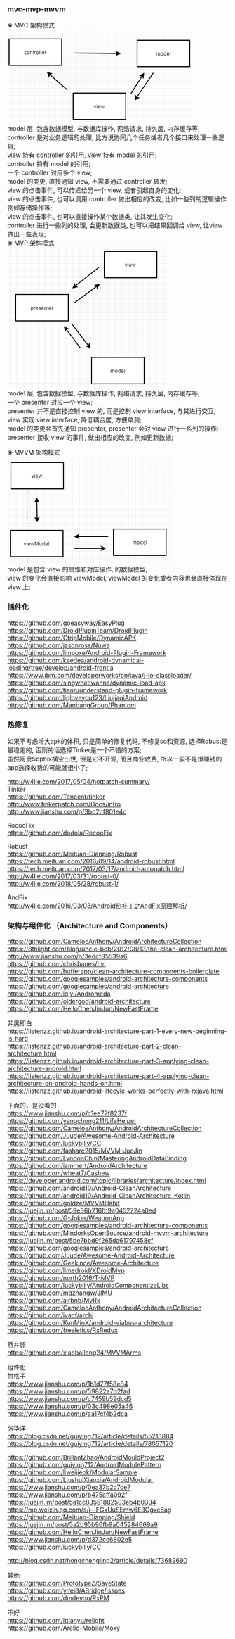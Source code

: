### mvc-mvp-mvvm  
❀ MVC 架构模式  
![mvc](ImageFiles/mvc.png)  
model 层, 包含数据模型, 与数据库操作, 网络请求, 持久层, 内存缓存等;  
controller 是对业务逻辑的处理, 比方说协同几个任务或者几个接口来处理一些逻辑;  
view 持有 controller 的引用, 
view 持有 model 的引用;  
controller 持有 model 的引用;  
一个 controller 对应多个 view;  
model 的变更, 直接通知 view, 不需要通过 controller 转发;  
view 的点击事件, 可以传递给另一个 view, 或者引起自身的变化;  
view 的点击事件, 也可以调用 controller 做出相应的改变, 比如一些列的逻辑操作, 例如存储操作等;  
view 的点击事件, 也可以直接操作某个数据类, 让其发生变化;  
controller 进行一些列的处理, 会更新数据类, 也可以把结果回调给 view, 让view 做出一些表现;  
❀ MVP 架构模式  
![mvp](ImageFiles/mvp.png)  
model 层, 包含数据模型, 与数据库操作, 网络请求, 持久层, 内存缓存等;  
一个 presenter 对应一个 view;  
presenter 并不是直接控制 view 的, 而是控制 view interface, 与其进行交互, view 实现 view interface, 降低耦合度, 方便单测;  
model 的变更会首先通知 presenter, presenter 会对 view 进行一系列的操作;  
presenter 接收 view 的事件, 做出相应的改变, 例如更新数据;  

❀ MVVM 架构模式  
![mvvm](ImageFiles/mvvm.png)  
model 是包含 view 的属性和对应操作, 的数据模型;  
view 的变化会直接影响 viewModel, viewModel 的变化或者内容也会直接体现在 view 上;  



### 插件化  
https://github.com/goeasyway/EasyPlug  
https://github.com/DroidPluginTeam/DroidPlugin  
https://github.com/CtripMobile/DynamicAPK  
https://github.com/jasonross/Nuwa  
https://github.com/limpoxe/Android-Plugin-Framework  
https://github.com/kaedea/android-dynamical-loading/tree/develop/android-frontia  
https://www.ibm.com/developerworks/cn/java/j-lo-classloader/  
https://github.com/singwhatiwanna/dynamic-load-apk    
https://github.com/tiann/understand-plugin-framework    
https://github.com/ljqloveyou123/LiujiaqiAndroid  
https://github.com/ManbangGroup/Phantom  

### 热修复  
如果不考虑增大apk的体积, 只是简单的修复代码, 不修复so和资源, 选择Robust是最稳定的, 否则的话选择Tinker是一个不错的方案;  
虽然阿里Sophix横空出世, 但是它不开源, 而且商业收费, 所以一般不是很赚钱的app选择收费的可能就很小了;  


http://w4lle.com/2017/05/04/hotpatch-summary/  
Tinker  
https://github.com/Tencent/tinker  
http://www.tinkerpatch.com/Docs/intro  
http://www.jianshu.com/p/3bd2cf801e4c  

RocooFix  
https://github.com/dodola/RocooFix  

Robust  
https://github.com/Meituan-Dianping/Robust  
https://tech.meituan.com/2016/09/14/android-robust.html  
https://tech.meituan.com/2017/03/17/android-autopatch.html  
http://w4lle.com/2017/03/31/robust-0/  
http://w4lle.com/2018/05/28/robust-1/  

AndFix  
http://w4lle.com/2016/03/03/Android热补丁之AndFix原理解析/  


### 架构与组件化 （Architecture and Components） 
https://github.com/CameloeAnthony/AndroidArchitectureCollection  
https://8thlight.com/blog/uncle-bob/2012/08/13/the-clean-architecture.html  
http://www.jianshu.com/p/3edcf85539a6  
https://github.com/chrisbanes/tivi  
https://github.com/bufferapp/clean-architecture-components-boilerplate  
https://github.com/googlesamples/android-architecture-components  
https://github.com/googlesamples/android-architecture  
https://github.com/iqiyi/Andromeda  
https://github.com/oldergod/android-architecture  
https://github.com/HelloChenJinJun/NewFastFrame  


非黑即白  
https://listenzz.github.io/android-architecture-part-1-every-new-beginning-is-hard  
https://listenzz.github.io/android-architecture-part-2-clean-architecture.html  
https://listenzz.github.io/android-architecture-part-3-applying-clean-architecture-android.html  
https://listenzz.github.io/android-architecture-part-4-applying-clean-architecture-on-android-hands-on.html  
https://listenzz.github.io/android-lifecyle-works-perfectly-with-rxjava.html    

下面的，是没看的  
https://www.jianshu.com/p/c1ee77f8237f  
https://github.com/yangchong211/LifeHelper  
https://github.com/CameloeAnthony/AndroidArchitectureCollection  
https://github.com/Juude/Awesome-Android-Architecture    
https://github.com/luckybilly/CC    
https://github.com/fashare2015/MVVM-JueJin  
https://github.com/LyndonChin/MasteringAndroidDataBinding  
https://github.com/iammert/AndroidArchitecture  
https://github.com/wheat7/Cashew  
https://developer.android.com/topic/libraries/architecture/index.html  
https://github.com/android10/Android-CleanArchitecture  
https://github.com/android10/Android-CleanArchitecture-Kotlin    
https://github.com/goldze/MVVMHabit  
https://juejin.im/post/59e36b216fb9a0452724a0ed  
https://github.com/G-Joker/WeaponApp  
https://github.com/googlesamples/android-architecture-components  
https://github.com/MindorksOpenSource/android-mvvm-architecture  
https://juejin.im/post/5be7bbd9f265da61797458cf  
https://github.com/googlesamples/android-architecture  
https://github.com/Juude/Awesome-Android-Architecture  
https://github.com/Geekince/Awesome-Architecture  
https://github.com/limedroid/XDroidMvp  
https://github.com/north2016/T-MVP  
https://github.com/luckybilly/AndroidComponentizeLibs  
https://github.com/mqzhangw/JIMU  
https://github.com/airbnb/MvRx  
https://github.com/CameloeAnthony/AndroidArchitectureCollection  
https://github.com/ivacf/archi  
https://github.com/KunMinX/android-viabus-architecture  
https://github.com/freeletics/RxRedux  



然并卵  
https://github.com/xiaobailong24/MVVMArms  




组件化  
竹格子  
https://www.jianshu.com/p/1b1d77f58e84  
https://www.jianshu.com/p/59822a7b2fad  
https://www.jianshu.com/p/c7459b59dcd5  
https://www.jianshu.com/p/03c498e05a46  
https://www.jianshu.com/p/aa17cf4b2dca  


张华洋    
https://blog.csdn.net/guiying712/article/details/55213884  
https://blog.csdn.net/guiying712/article/details/78057120  


https://github.com/BrillantZhao/AndroidMouldProject2  
https://github.com/guiying712/AndroidModulePattern  
https://github.com/liweijieok/ModularSample  
https://github.com/LiushuiXiaoxia/AndroidModular  
https://www.jianshu.com/p/0ea37b2c7ce7  
https://www.jianshu.com/p/b475affa092f  
https://juejin.im/post/5a1cc83551882503eb4b0334  
https://mp.weixin.qq.com/s/j--FGxUuSEmw6E3Ogxe6ag  
https://github.com/Meituan-Dianping/Shield  
https://juejin.im/post/5a2b95b96fb9a045284669a9  
https://github.com/HelloChenJinJun/NewFastFrame  
https://www.jianshu.com/p/d372cc6802e5  
https://github.com/luckybilly/CC  

http://blog.csdn.net/hongchengling2/article/details/73682690  


其他  
https://github.com/PrototypeZ/SaveState  
https://github.com/yifei8/ABridge/issues  
https://github.com/dmdevgo/RxPM  


不好   
https://github.com/ittianyu/relight  
https://github.com/Arello-Mobile/Moxy  


